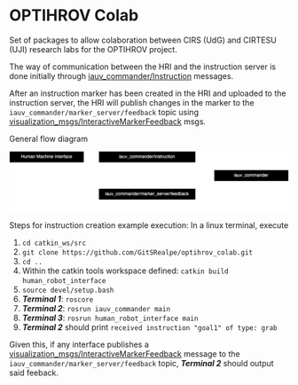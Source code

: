 # OPTIHROV Colab

Set of packages to allow colaboration between CIRS (UdG) and CIRTESU (UJI) research labs for the OPTIHROV project.

The way of communication between the HRI and the instruction server is done initially through [iauv_commander/Instruction](https://gitsrealpe.github.io/optihrov_colab/iauv_commander_msgs/doc/html/msg/Instruction.html) messages.

After an instruction marker has been created in the HRI and uploaded to the instruction server, the HRI will publish changes in the marker to the `iauv_commander/marker_server/feedback` topic using [visualization_msgs/InteractiveMarkerFeedback](http://docs.ros.org/en/noetic/api/visualization_msgs/html/msg/InteractiveMarkerFeedback.html) msgs.

General flow diagram

![flow_diagram](./media/fig.svg)

Steps for instruction creation example execution:
In a linux terminal, execute

1. `cd catkin_ws/src`
2. `git clone https://github.com/GitSRealpe/optihrov_colab.git`
3. `cd ..`
4. Within the catkin tools workspace defined: `catkin build human_robot_interface`
5. `source devel/setup.bash`
6. ***Terminal 1***: `roscore`
7. ***Terminal 2***: `rosrun iauv_commander main`
8. ***Terminal 3***: `rosrun human_robot_interface main`
9. ***Terminal 2*** should print `received instruction "goal1" of type: grab`

Given this, if any interface publishes a [visualization_msgs/InteractiveMarkerFeedback](http://docs.ros.org/en/noetic/api/visualization_msgs/html/msg/InteractiveMarkerFeedback.html) message to the `iauv_commander/marker_server/feedback` topic, ***Terminal 2*** should output said feeback.
